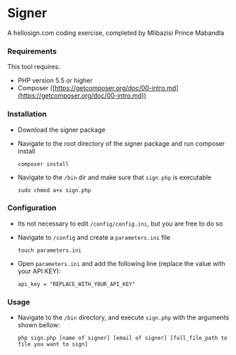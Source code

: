 Signer
=======================
A hellosign.com coding exercise, completed by Mlibazisi Prince Mabandla

### Requirements

This tool requires:
- PHP version 5.5 or higher
- Composer ([https://getcomposer.org/doc/00-intro.md](https://getcomposer.org/doc/00-intro.md))

### Installation

- Download the signer package

- Navigate to the root directory of the signer package and run composer install

    ```shell
    composer install
    ```

- Navigate to the `/bin` dir and make sure that `sign.php` is executable

    ```shell
    sudo chmod a+x sign.php
    ```

### Configuration

- Its not necessary to edit `/config/config.ini`, but you are free to do so

- Navigate to `/config` and create a `parameters.ini` file

    ```shell
    touch parameters.ini
    ```

- Open `parameters.ini` and add the following line (replace the value with your API KEY):

    ```shell
    api_key = "REPLACE_WITH_YOUR_API_KEY"
    ```

### Usage

- Navigate to the `/bin` directory, and execute `sign.php` with the arguments shown bellow:

    ```shell
    php sign.php [name of signer] [email of signer] [full_file_path to file you want to sign]
    ```